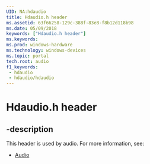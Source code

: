 ```yaml
---
UID: NA:hdaudio
title: Hdaudio.h header
ms.assetid: 63f66258-129c-388f-83e8-f8b12d118b98
ms.date: 05/09/2018
keywords: ["Hdaudio.h header"]
ms.keywords: 
ms.prod: windows-hardware
ms.technology: windows-devices
ms.topic: portal
tech.root: audio
f1_keywords:
 - hdaudio
 - hdaudio/hdaudio
---
```


# Hdaudio.h header


## -description

This header is used by audio. For more information, see:

- [Audio](../_audio/index.md)

